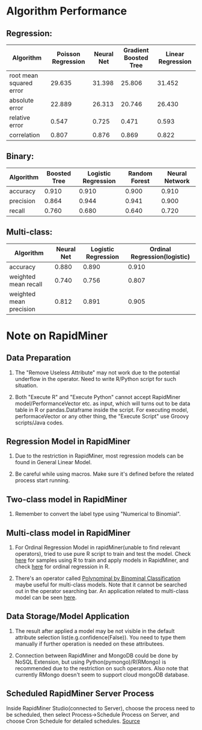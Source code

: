 # Algorithm Performance

## Regression:


Algorithm | Poisson Regression | Neural Net | Gradient Boosted Tree | Linear Regression
 --- | --- | --- | --- | ---
root mean squared error | 29.635 | 31.398 | 25.806 | 31.452
absolute error | 22.889 | 26.313 | 20.746 | 26.430
relative error | 0.547 | 0.725 | 0.471 | 0.593
correlation | 0.807 | 0.876 | 0.869 | 0.822

## Binary:
Algorithm | Boosted Tree | Logistic Regression | Random Forest | Neural Network
 --- | --- | --- | --- | ---
accuracy | 0.910 | 0.910 | 0.900 | 0.910
precision | 0.864 | 0.944 | 0.941 | 0.900
recall | 0.760 | 0.680 | 0.640 | 0.720

## Multi-class:
Algorithm | Neural Net | Logistic Regression | Ordinal Regression(logistic)
 --- | --- | --- | ---
accuracy | 0.880 | 0.890 | 0.910
weighted mean recall | 0.740 | 0.756 | 0.807
weighted mean precision | 0.812 | 0.891 | 0.905

# Note on RapidMiner

## Data Preparation

1. The "Remove Useless Attribute" may not work due to the potential underflow in the operator. Need to write R/Python script for 
such situation.

2. Both "Execute R" and "Execute Python" cannot accept RapidMiner model/PerformanceVector etc. as input, which will turns out to be 
data table in R or pandas.Dataframe inside the script. For executing model, performaceVector or any other thing, the "Execute Script" use Groovy scripts/Java codes.

## Regression Model in RapidMiner

1. Due to the restriction in RapidMiner, most regression models can be found in General Linear Model.

2. Be careful while using macros. Make sure it's defined before the related process start running.

## Two-class model in RapidMiner

1. Remember to convert the label type using "Numerical to Binomial".

## Multi-class model in RapidMiner

1. For Ordinal Regression Model in rapidMiner(unable to find relevant operators), tried to use pure R script to train and test the model. 
Check [here](http://community.rapidminer.com/t5/RapidMiner-Studio/Is-is-possible-to-see-the-output-from-an-R-model-in-Rapidminer/td-p/24472) for samples using R to train and apply models in RapidMiner, and check [here](http://www.uni-kiel.de/psychologie/rexrepos/posts/regressionOrdinal.html) for ordinal regression in R.

2. There's an operator called [Polynominal by Binominal Classification](http://docs.rapidminer.com/studio/operators/modeling/predictive/ensembles/polynomial_by_binomial_classification.html) maybe useful for multi-class models. Note that it cannot be searched out in the operator searching bar. An application related to multi-class model can be seen [here](http://community.rapidminer.com/t5/RapidMiner-Studio/Multi-Class-Labels/td-p/26572).

## Data Storage/Model Application

1. The result after applied a model may be not visible in the default attribute selection list(e.g.confidence(False)).
You need to type them manually if further operation is needed on these attributees.

2. Connection between RapidMiner and MongoDB could be done by NoSQL Extension, but using Python(pymongo)/R(RMongo) is recommended due
to the restriction on such operators. Also note that currently RMongo doesn't seem to support cloud mongoDB database.


## Scheduled RapidMiner Server Process

Inside RapidMiner Studio(connected to Server), choose the process need to be scheduled, then select Process->Schedule Process on Server, and choose Cron Schedule for detailed schedules. [Source](http://docs.rapidminer.com/server/how-to/schedule-a-process/schedule-from-studio.html) 

